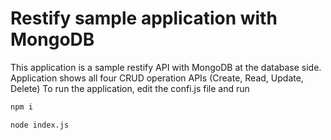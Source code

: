 # Restify sample application with MongoDB

This application is a sample restify API with MongoDB at the database side.
Application shows all four CRUD operation APIs (Create, Read, Update, Delete)
To run the application, edit the confi.js file and run

```bash
npm i
```
```bash
node index.js
```
